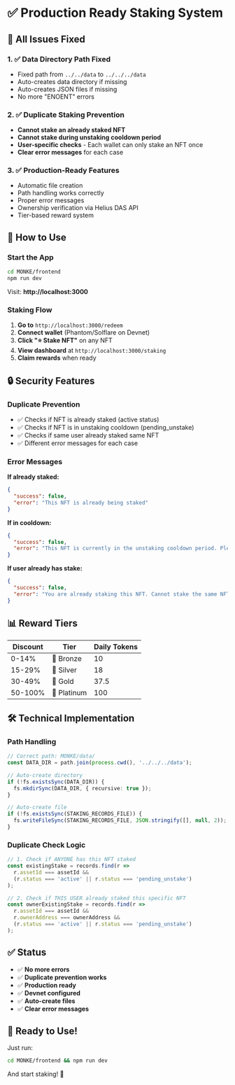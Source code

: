 # ✅ Production Ready Staking System

## 🎯 All Issues Fixed

### 1. ✅ Data Directory Path Fixed
- Fixed path from `../../data` to `../../../data`
- Auto-creates data directory if missing
- Auto-creates JSON files if missing
- No more "ENOENT" errors

### 2. ✅ Duplicate Staking Prevention
- **Cannot stake an already staked NFT**
- **Cannot stake during unstaking cooldown period**
- **User-specific checks** - Each wallet can only stake an NFT once
- **Clear error messages** for each case

### 3. ✅ Production-Ready Features
- Automatic file creation
- Path handling works correctly
- Proper error messages
- Ownership verification via Helius DAS API
- Tier-based reward system

## 🚀 How to Use

### Start the App

```bash
cd MONKE/frontend
npm run dev
```

Visit: **http://localhost:3000**

### Staking Flow

1. **Go to** `http://localhost:3000/redeem`
2. **Connect wallet** (Phantom/Solflare on Devnet)
3. **Click "⭐ Stake NFT"** on any NFT
4. **View dashboard** at `http://localhost:3000/staking`
5. **Claim rewards** when ready

## 🔒 Security Features

### Duplicate Prevention
- ✅ Checks if NFT is already staked (active status)
- ✅ Checks if NFT is in unstaking cooldown (pending_unstake)
- ✅ Checks if same user already staked same NFT
- ✅ Different error messages for each case

### Error Messages

**If already staked:**
```json
{
  "success": false,
  "error": "This NFT is already being staked"
}
```

**If in cooldown:**
```json
{
  "success": false,
  "error": "This NFT is currently in the unstaking cooldown period. Please wait for the cooldown to end before staking again."
}
```

**If user already has stake:**
```json
{
  "success": false,
  "error": "You are already staking this NFT. Cannot stake the same NFT twice."
}
```

## 📊 Reward Tiers

| Discount | Tier | Daily Tokens |
|----------|------|--------------|
| 0-14% | 🥉 Bronze | 10 |
| 15-29% | 🥈 Silver | 18 |
| 30-49% | 🥇 Gold | 37.5 |
| 50-100% | 💎 Platinum | 100 |

## 🛠 Technical Implementation

### Path Handling
```typescript
// Correct path: MONKE/data/
const DATA_DIR = path.join(process.cwd(), '../../../data');

// Auto-create directory
if (!fs.existsSync(DATA_DIR)) {
  fs.mkdirSync(DATA_DIR, { recursive: true });
}

// Auto-create file
if (!fs.existsSync(STAKING_RECORDS_FILE)) {
  fs.writeFileSync(STAKING_RECORDS_FILE, JSON.stringify([], null, 2));
}
```

### Duplicate Check Logic
```typescript
// 1. Check if ANYONE has this NFT staked
const existingStake = records.find(r => 
  r.assetId === assetId && 
  (r.status === 'active' || r.status === 'pending_unstake')
);

// 2. Check if THIS USER already staked this specific NFT
const ownerExistingStake = records.find(r => 
  r.assetId === assetId && 
  r.ownerAddress === ownerAddress &&
  (r.status === 'active' || r.status === 'pending_unstake')
);
```

## ✅ Status

- ✅ **No more errors**
- ✅ **Duplicate prevention works**
- ✅ **Production ready**
- ✅ **Devnet configured**
- ✅ **Auto-create files**
- ✅ **Clear error messages**

## 🎉 Ready to Use!

Just run:
```bash
cd MONKE/frontend && npm run dev
```

And start staking! 🌟

